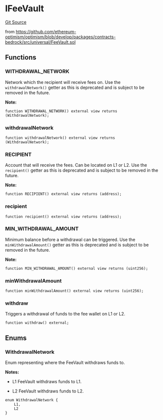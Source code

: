 # IFeeVault
[Git Source](https://github.com/Uniswap/unichain-contracts/blob/e58b42227581bd4dbb09264be039301b9c37302d/src/interfaces/optimism/IFeeVault.sol)

from https://github.com/ethereum-optimism/optimism/blob/develop/packages/contracts-bedrock/src/universal/FeeVault.sol


## Functions
### WITHDRAWAL_NETWORK

Network which the recipient will receive fees on.
Use the `withdrawalNetwork()` getter as this is deprecated
and is subject to be removed in the future.

**Note:**



```solidity
function WITHDRAWAL_NETWORK() external view returns (WithdrawalNetwork);
```

### withdrawalNetwork


```solidity
function withdrawalNetwork() external view returns (WithdrawalNetwork);
```

### RECIPIENT

Account that will receive the fees. Can be located on L1 or L2.
Use the `recipient()` getter as this is deprecated
and is subject to be removed in the future.

**Note:**



```solidity
function RECIPIENT() external view returns (address);
```

### recipient


```solidity
function recipient() external view returns (address);
```

### MIN_WITHDRAWAL_AMOUNT

Minimum balance before a withdrawal can be triggered.
Use the `minWithdrawalAmount()` getter as this is deprecated
and is subject to be removed in the future.

**Note:**



```solidity
function MIN_WITHDRAWAL_AMOUNT() external view returns (uint256);
```

### minWithdrawalAmount


```solidity
function minWithdrawalAmount() external view returns (uint256);
```

### withdraw

Triggers a withdrawal of funds to the fee wallet on L1 or L2.


```solidity
function withdraw() external;
```

## Enums
### WithdrawalNetwork
Enum representing where the FeeVault withdraws funds to.

**Notes:**
- L1 FeeVault withdraws funds to L1.

- L2 FeeVault withdraws funds to L2.


```solidity
enum WithdrawalNetwork {
    L1,
    L2
}
```

